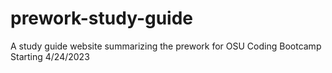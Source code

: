 # prework-study-guide
A study guide website summarizing the prework for OSU Coding Bootcamp Starting 4/24/2023
